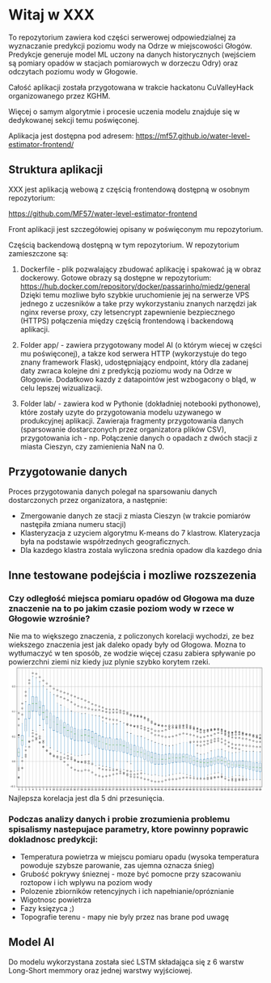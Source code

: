 # Witaj w XXX 

To repozytorium zawiera kod części serwerowej odpowiedzialnej za wyznaczanie predykcji poziomu wody na Odrze w miejscowości Głogów. Predykcje generuje model ML uczony na danych historycznych (wejściem są pomiary opadów w stacjach pomiarowych w dorzeczu Odry) oraz odczytach poziomu wody w Głogowie. 

Całość aplikacji została przygotowana w trakcie hackatonu CuValleyHack organizowanego przez KGHM. 

Więcej o samym algorytmie i procesie uczenia modelu znajduje się w dedykowanej sekcji temu poświęconej. 

Aplikacja jest dostępna pod adresem:
https://mf57.github.io/water-level-estimator-frontend/

## Struktura aplikacji

XXX jest aplikacją webową z częścią frontendową dostępną w osobnym repozytorium:

https://github.com/MF57/water-level-estimator-frontend

Front aplikacji jest szczegółowiej opisany w poświęconym mu repozytorium.

Częścią backendową dostępną w tym repozytorium. W repozytorium zamieszczone są:

1. Dockerfile - plik pozwalający zbudować aplikację i spakować ją w obraz dockerowy. Gotowe obrazy są dostępne w repozytorium: https://hub.docker.com/repository/docker/passarinho/miedz/general
Dzięki temu mozliwe było szybkie uruchomienie jej na serwerze VPS jednego z uczesników a take przy wykorzystaniu znanych narzędzi jak nginx reverse proxy, czy letsencrypt zapewnienie bezpiecznego (HTTPS) połączenia między częścią frontendową i backendową aplikacji.


2. Folder app/ - zawiera przygotowany model AI (o którym wiecej w części mu poświęconej), a takze kod serwera HTTP (wykorzystuje do tego znany framework Flask), udostępniający endpoint, który dla zadanej daty zwraca kolejne dni z predykcją poziomu wody na Odrze w Głogowie. Dodatkowo kazdy z datapointów jest wzbogacony o bląd, w celu lepszej wizualizacji. 

3. Folder lab/ - zawiera kod w Pythonie (dokładniej notebooki pythonowe), które zostały uzyte do przygotowania modelu uzywanego w produkcyjnej aplikacji. Zawieraja fragmenty przygotowania danych (sparsowanie dostarczonych przez organizatora plików CSV), przygotowania ich - np. Połączenie danych o opadach z dwóch stacji z miasta Cieszyn, czy zamienienia NaN na 0. 

## Przygotowanie danych 

Proces przygotowania danych polegał na sparsowaniu danych dostarczonych przez organizatora, a następnie:
- Zmergowanie danych ze stacji z miasta Cieszyn (w trakcie pomiarów następiła zmiana numeru stacji)
- Klasteryzacja z uzyciem algorytmu K-means do 7 klastrow. Klateryzacja była na podstawie współrzednych geograficznych. 
- Dla kazdego klastra zostala wyliczona srednia opadow dla kazdego dnia

## Inne testowane podejścia i mozliwe rozszezenia

### Czy odległość miejsca pomiaru opadów od Głogowa ma duze znaczenie na to po jakim czasie poziom wody w rzece w Głogowie wzrośnie?
Nie ma to większego znaczenia, z policzonych korelacji wychodzi, ze bez wiekszego znaczenia jest jak daleko opady były od Głogowa. Mozna to wytłumaczyć w ten sposób, ze wodzie więcej czasu zabiera spływanie po powierzchni ziemi niz kiedy juz plynie szybko korytem rzeki. 
![](wykres.png) Najlepsza korelacja jest dla 5 dni przesunięcia. 

### Podczas analizy danych i probie zrozumienia problemu spisalismy nastepujace parametry, ktore powinny poprawic dokladnosc predykcji:
- Temperatura powietrza w miejscu pomiaru opadu (wysoka temperatura powoduje szybsze parowanie, zas ujemna oznacza śnieg)
- Grubość pokrywy śnieznej - moze być pomocne przy szacowaniu roztopow i ich wplywu na poziom wody
- Polozenie zbiorników retencyjnych i ich napełnianie/opróznianie
- Wigotnosc powietrza
- Fazy księzyca ;)
- Topografie terenu - mapy nie byly przez nas brane pod uwagę


## Model AI
Do modelu wykorzystana została sieć LSTM składająca się z 6 warstw Long-Short memmory oraz jednej warstwy wyjściowej. 



 

